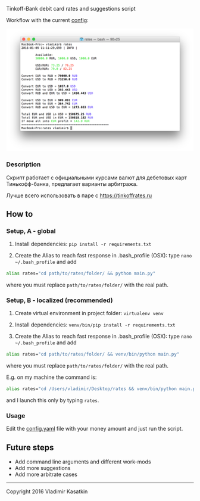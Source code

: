 Tinkoff-Bank debit card rates and suggestions script

Workflow with the current [config](config.yaml):

![Example output](assets/v4.png)

### Description

Скрипт работает с официальными курсами валют для дебетовых карт Тинькофф-банка, предлагает варианты арбитража. 

Лучше всего использовать в паре с https://tinkoffrates.ru

## How to

### Setup, A - global

1) Install dependencies: `pip install -r requirements.txt`

2) Create the Alias to reach fast response in .bash_profile (OSX): type `nano ~/.bash_profile` and add 

```bash
alias rates="cd path/to/rates/folder/ && python main.py"
```

where you must replace `path/to/rates/folder/` with the real path.

### Setup, B - localized (recommended)

1) Create virtual environment in project folder: `virtualenv venv`

2) Install dependencies: `venv/bin/pip install -r requirements.txt`
 
3) Create the Alias to reach fast response in .bash_profile (OSX): type `nano ~/.bash_profile` and add 

```bash
alias rates="cd path/to/rates/folder/ && venv/bin/python main.py"
```
 
where you must replace `path/to/rates/folder/` with the real path.

E.g. on my machine the command is: 

```bash
alias rates="cd /Users/vladimir/Desktop/rates && venv/bin/python main.py"
``` 

and I launch this only by typing `rates`.

### Usage 

Edit the [config.yaml](config.yaml) file with your money amount and just run the script.

## Future steps

* Add command line arguments and different work-mods
* Add more suggestions 
* Add more arbitrate cases

------

Copyright 2016 Vladimir Kasatkin
